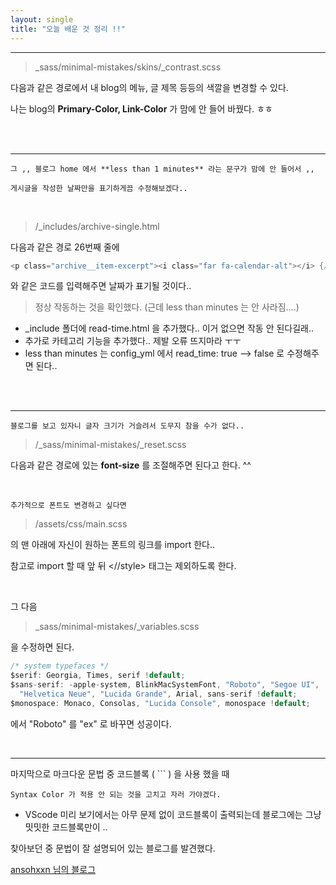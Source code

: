 ```yaml
---
layout: single
title: "오늘 배운 것 정리 !!"
---
```


---
> _sass/minimal-mistakes/skins/_contrast.scss



다음과 같은 경로에서 내 blog의 메뉴, 글 제목 등등의 색깔을 변경할 수 있다.


나는 blog의 **Primary-Color, Link-Color** 가 맘에 안 들어 바꿨다. ㅎㅎ


<br>
<br>


---
`그 ,, 블로그 home 에서 **less than 1 minutes** 라는 문구가 맘에 안 들어서 ,,`


`게시글을 작성한 날짜만을 표기하게끔 수정해보겠다..`

<br>

> /_includes/archive-single.html 

다음과 같은 경로 26번째 줄에 
~~~h
<p class="archive__item-excerpt"><i class="far fa-calendar-alt"></i> {//{ post.date | date: "%m/%d/%Y" }} </p>
~~~
와 같은 코드를 입력해주면 날짜가 표기될 것이다..

> 정상 작동하는 것을 확인했다. (근데 less than minutes 는 안 사라짐....)

+ _include 폴더에 read-time.html 을 추가했다.. 이거 없으면 작동 안 된다길래..
+ 추가로 카테고리 기능을 추가했다.. 제발 오류 뜨지마라 ㅜㅜ
+ less than minutes 는 config_yml 에서 read_time: true --> false 로 수정해주면 된다..


<br>
<br>

---
`블로그를 보고 있자니 글자 크기가 거슬려서 도무지 참을 수가 없다..`

> /_sass/minimal-mistakes/_reset.scss

다음과 같은 경로에 있는 **font-size** 를 조절해주면 된다고 한다. ^^

<br>

`추가적으로 폰트도 변경하고 싶다면 `

> /assets/css/main.scss

의 맨 아래에 자신이 원하는 폰트의 링크를 import 한다..

참고로 import 할 때 앞 뒤 <//style> 태그는 제외하도록 한다.

<br>

그 다음 

> _sass/minimal-mistakes/_variables.scss

을 수정하면 된다. 

~~~h
/* system typefaces */
$serif: Georgia, Times, serif !default;
$sans-serif: -apple-system, BlinkMacSystemFont, "Roboto", "Segoe UI",
  "Helvetica Neue", "Lucida Grande", Arial, sans-serif !default;
$monospace: Monaco, Consolas, "Lucida Console", monospace !default;
~~~
에서 "Roboto" 를 "ex" 로 바꾸면 성공이다.


<br>

---

마지막으로 마크다운 문법 중 코드블록 ( ``` ) 을 사용 했을 때

`Syntax Color 가 적용 안 되는 것을 고치고 자러 가야겠다.`

+ VScode 미리 보기에서는 아무 문제 없이 코드블록이 출력되는데 블로그에는 그냥 밋밋한 코드블록만이 ..
  
찾아보던 중 문법이 잘 설명되어 있는 블로그를 발견했다.

[ansohxxn 님의 블로그](https://ansohxxn.github.io/blog/markdown/#%EC%BD%94%EB%93%9C-%EB%B8%94%EB%A1%9D)

